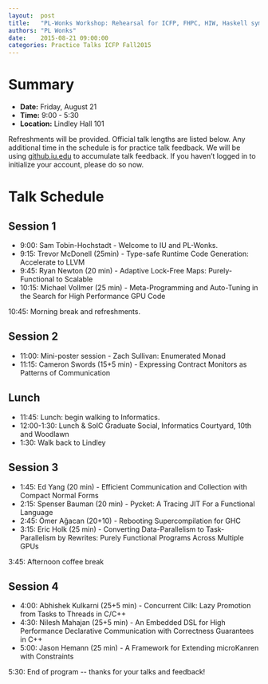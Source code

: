 ```yaml
--- 
layout:  post 
title:   "PL-Wonks Workshop: Rehearsal for ICFP, FHPC, HIW, Haskell symposium, Scheme workshop, LCPC"
authors: "PL Wonks" 
date:    2015-08-21 09:00:00 
categories: Practice Talks ICFP Fall2015
--- 
```


# Summary

- **Date:** Friday, August 21
- **Time:** 9:00 - 5:30
- **Location:** Lindley Hall 101

Refreshments will be provided.  Official talk lengths are listed below.  Any
additional time in the schedule is for practice talk feedback. We will be using
[github.iu.edu](http://github.iu.edu) to accumulate talk feedback.  If you
haven’t logged in to initialize your account, please do so now.

# Talk Schedule

## Session 1
- 9:00: Sam Tobin-Hochstadt -  Welcome to IU and PL-Wonks.
- 9:15: Trevor McDonell (25min) - Type-safe Runtime Code Generation: Accelerate to LLVM
- 9:45: Ryan Newton (20 min) - Adaptive Lock-Free Maps: Purely-Functional to Scalable
- 10:15: Michael Vollmer (25 min) - Meta-Programming and Auto-Tuning in the Search for High Performance GPU Code

10:45: Morning break and refreshments.

## Session 2
- 11:00: Mini-poster session - Zach Sullivan: Enumerated Monad
- 11:15: Cameron Swords (15+5 min) - Expressing Contract Monitors as Patterns of Communication

## Lunch
- 11:45: Lunch: begin walking to Informatics.
- 12:00-1:30: Lunch & SoIC Graduate Social, Informatics Courtyard, 10th and Woodlawn
- 1:30: Walk back to Lindley

## Session 3
- 1:45: Ed Yang (20 min) - Efficient Communication and Collection with Compact Normal Forms
- 2:15: Spenser Bauman (20 min) - Pycket: A Tracing JIT For a Functional Language
- 2:45: Ömer Ağacan (20+10) - Rebooting Supercompilation for GHC
- 3:15: Eric Holk (25 min) - Converting Data-Parallelism to Task-Parallelism by Rewrites: Purely Functional Programs Across Multiple GPUs

3:45: Afternoon coffee break

## Session 4
- 4:00: Abhishek Kulkarni (25+5 min) - Concurrent Cilk: Lazy Promotion from Tasks to Threads in C/C++
- 4:30: Nilesh Mahajan (25+5 min) - An Embedded DSL for High Performance Declarative Communication with Correctness Guarantees in C++
- 5:00: Jason Hemann (25 min) - A Framework for Extending microKanren with Constraints

5:30: End of program -- thanks for your talks and feedback!
